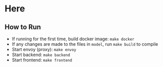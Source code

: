 # Here

## How to Run
- If running for the first time, build docker image: `make docker`
- If any changes are made to the files in `model`, run `make build` to compile
- Start envoy (proxy): `make envoy`
- Start backend: `make backend`
- Start frontend: `make frontend`


